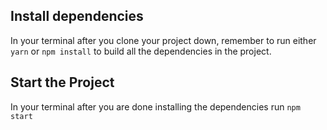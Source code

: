 <!-- ## League of Legends Launcher with React

[Preview](https://AlexandreFPGoncalves.github.io/Random-Number-Generator) -->

## Install dependencies

In your terminal after you clone your project down, remember to run either `yarn` or `npm install` to build all the dependencies in the project.

## Start the Project

In your terminal after you are done installing the dependencies run `npm start`
